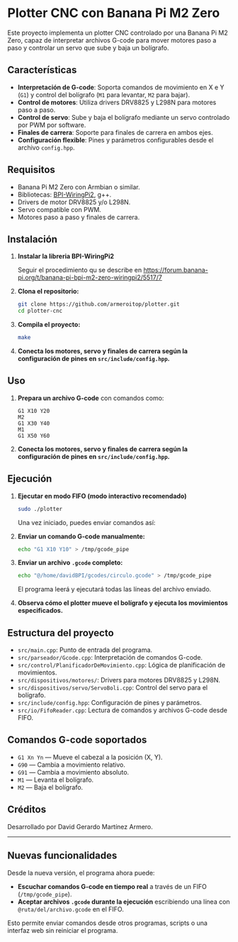 # Plotter CNC con Banana Pi M2 Zero

Este proyecto implementa un plotter CNC controlado por una Banana Pi M2 Zero, capaz de interpretar archivos G-code para mover motores paso a paso y controlar un servo que sube y baja un bolígrafo.

## Características

- **Interpretación de G-code**: Soporta comandos de movimiento en X e Y (`G1`) y control del bolígrafo (`M1` para levantar, `M2` para bajar).
- **Control de motores**: Utiliza drivers DRV8825 y L298N para motores paso a paso.
- **Control de servo**: Sube y baja el bolígrafo mediante un servo controlado por PWM por software.
- **Finales de carrera**: Soporte para finales de carrera en ambos ejes.
- **Configuración flexible**: Pines y parámetros configurables desde el archivo `config.hpp`.

## Requisitos

- Banana Pi M2 Zero con Armbian o similar.
- Bibliotecas: [BPI-WiringPi2](https://github.com/BPI-SINOVOIP/BPI-WiringPi2), g++.
- Drivers de motor DRV8825 y/o L298N.
- Servo compatible con PWM.
- Motores paso a paso y finales de carrera.

## Instalación

1. **Instalar la libreria BPI-WiringPi2**

   Seguir el procedimiento qu se describe en https://forum.banana-pi.org/t/banana-pi-bpi-m2-zero-wiringpi2/5517/7

2. **Clona el repositorio:**
   ```bash
   git clone https://github.com/armeroitop/plotter.git 
   cd plotter-cnc
   ```

3. **Compila el proyecto:**
   ```bash
   make
   ```

4. **Conecta los motores, servo y finales de carrera según la configuración de pines en `src/include/config.hpp`.**

## Uso

1. **Prepara un archivo G-code** con comandos como:
   ```
   G1 X10 Y20
   M2
   G1 X30 Y40
   M1
   G1 X50 Y60
   ```

2. **Conecta los motores, servo y finales de carrera según la configuración de pines en `src/include/config.hpp`.**

## Ejecución
1. **Ejecutar en modo FIFO (modo interactivo recomendado)**

   ```bash
   sudo ./plotter
   ```

   Una vez iniciado, puedes enviar comandos así:

2. **Enviar un comando G-code manualmente:**

   ```bash
   echo "G1 X10 Y10" > /tmp/gcode_pipe
   ```

3. **Enviar un archivo `.gcode` completo:**

   ```bash
   echo "@/home/davidBPI/gcodes/circulo.gcode" > /tmp/gcode_pipe
   ```

    El programa leerá y ejecutará todas las líneas del archivo enviado.

3. **Observa cómo el plotter mueve el bolígrafo y ejecuta los movimientos especificados.**

## Estructura del proyecto

* `src/main.cpp`: Punto de entrada del programa.
* `src/parseador/Gcode.cpp`: Interpretación de comandos G-code.
* `src/control/PlanificadorDeMovimiento.cpp`: Lógica de planificación de movimientos.
* `src/dispositivos/motores/`: Drivers para motores DRV8825 y L298N.
* `src/dispositivos/servo/ServoBoli.cpp`: Control del servo para el bolígrafo.
* `src/include/config.hpp`: Configuración de pines y parámetros.
* `src/io/FifoReader.cpp`: Lectura de comandos y archivos G-code desde FIFO.

## Comandos G-code soportados

- `G1 Xn Yn` — Mueve el cabezal a la posición (X, Y).
- `G90` — Cambia a movimiento relativo.
- `G91` — Cambia a movimiento absoluto.
- `M1` — Levanta el bolígrafo.
- `M2` — Baja el bolígrafo.

## Créditos

Desarrollado por David Gerardo Martínez Armero.

---





## Nuevas funcionalidades

Desde la nueva versión, el programa ahora puede:

- **Escuchar comandos G-code en tiempo real** a través de un FIFO (`/tmp/gcode_pipe`).
- **Aceptar archivos `.gcode` durante la ejecución** escribiendo una línea con `@ruta/del/archivo.gcode` en el FIFO.

Esto permite enviar comandos desde otros programas, scripts o una interfaz web sin reiniciar el programa.









